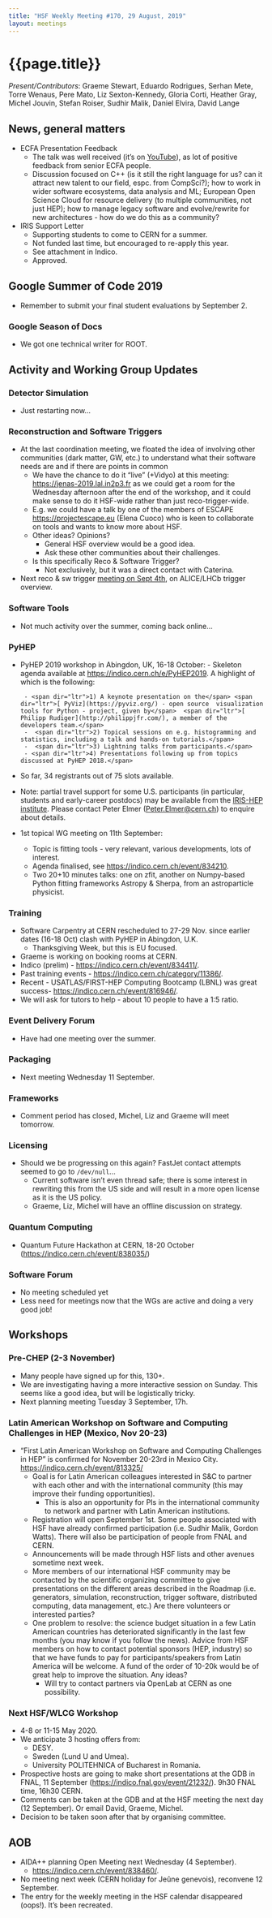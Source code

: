 ```yaml
---
title: "HSF Weekly Meeting #170, 29 August, 2019"
layout: meetings
---
```


# {{page.title}}

<span dir="ltr">_Present/Contributors_: Graeme Stewart, Eduardo Rodrigues,
Serhan Mete, Torre Wenaus, Pere Mato, Liz Sexton-Kennedy, Gloria Corti, Heather
Gray, Michel Jouvin, Stefan Roiser, Sudhir Malik, Daniel Elvira, David
Lange</span>

## <span dir="ltr">News, general matters</span>

- <span dir="ltr">ECFA Presentation Feedback</span>
  - <span dir="ltr">The talk was well received (it’s on
    [<span class="underline">YouTube</span>](https://www.youtube.com/watch?v=V-qxvIwGU54&t=13540s)),
    as lot of positive feedback from senior ECFA people.</span>
  - <span dir="ltr">Discussion focused on C++ (is it still the right language
    for us? can it attract new talent to our field, espc. from CompSci?); how to
    work in wider software ecosystems, data analysis and ML; European Open
    Science Cloud for resource delivery (to multiple communities, not just HEP);
    how to manage legacy software and evolve/rewrite for new architectures - how
    do we do this as a community?</span>
- <span dir="ltr">IRIS Support Letter</span>
  - <span dir="ltr">Supporting students to come to CERN for a summer.</span>
  - <span dir="ltr">Not funded last time, but encouraged to re-apply this
    year.</span>
  - <span dir="ltr">See attachment in Indico.</span>
  - <span dir="ltr">Approved.</span>

## <span dir="ltr">Google Summer of Code 2019</span>

- <span dir="ltr">Remember to submit your final student evaluations by
  September 2.</span>

### <span dir="ltr">Google Season of Docs</span>

- <span dir="ltr">We got one technical writer for ROOT.</span>

## <span dir="ltr">Activity and Working Group Updates</span>

### <span dir="ltr">Detector Simulation</span>

- <span dir="ltr">Just restarting now...</span>

### <span dir="ltr">Reconstruction and Software Triggers</span>

- <span dir="ltr">At the last coordination meeting, we floated the idea of
  involving other communities (dark matter, GW, etc.) to understand what their
  software needs are and if there are points in common</span>
  - <span dir="ltr">We have the chance to do it “live” (+Vidyo) at this meeting:
    [<span class="underline">https://jenas-2019.lal.in2p3.fr</span>](https://jenas-2019.lal.in2p3.fr)
    as we could get a room for the Wednesday afternoon after the end of the
    workshop, and it could make sense to do it HSF-wide rather than just
    reco-trigger-wide.</span>
  - <span dir="ltr">E.g. we could have a talk by one of the members of ESCAPE
    [<span class="underline">https://projectescape.eu</span>](https://projectescape.eu)
    (Elena Cuoco) who is keen to collaborate on tools and wants to know more
    about HSF.</span>
  - <span dir="ltr">Other ideas? Opinions?</span>
    - <span dir="ltr">General HSF overview would be a good idea.</span>
    - <span dir="ltr">Ask these other communities about their challenges.</span>
  - <span dir="ltr">Is this specifically Reco & Software Trigger?</span>
    - <span dir="ltr">Not exclusively, but it was a direct contact with
      Caterina.</span>
- <span dir="ltr">Next reco & sw trigger
  [meeting on Sept 4th](https://indico.cern.ch/event/835790/), on ALICE/LHCb
  trigger overview.</span>

### <span dir="ltr">Software Tools</span>

- <span dir="ltr">Not much activity over the summer, coming back
  online...</span>

### <span dir="ltr">PyHEP</span>

- <span dir="ltr">PyHEP 2019 workshop in Abingdon, UK, 16-18 October:</span> -
  <span dir="ltr">Skeleton agenda available at
  [<span class="underline">https://indico.cern.ch/e/PyHEP2019</span>](https://indico.cern.ch/e/PyHEP2019).</span>
  <span dir="ltr">A highlight of which is the following:</span>

       - <span dir="ltr">1) A keynote presentation on the</span> <span dir="ltr">[ PyViz](https://pyviz.org/) - open source  visualization tools for Python - project, given by</span>  <span dir="ltr">[ Philipp Rudiger](http://philippjfr.com/), a member of the developers team.</span>
       -  <span dir="ltr">2) Topical sessions on e.g. histogramming and statistics, including a talk and hands-on tutorials.</span>
       -  <span dir="ltr">3) Lightning talks from participants.</span>
       - <span dir="ltr">4) Presentations following up from topics discussed at PyHEP 2018.</span>

- <span dir="ltr">So far, 34 registrants out of 75 slots available.</span>
- <span dir="ltr">Note: partial travel support for some U.S. participants (in
  particular, students and early-career postdocs) may be available from
  the</span> <span dir="ltr">[ IRIS-HEP institute](https://iris-hep.org/).
  Please contact Peter Elmer (Peter.Elmer@cern.ch) to enquire about
  details.</span>

- <span dir="ltr">1st topical WG meeting on 11th September:</span>
  - <span dir="ltr">Topic is fitting tools - very relevant, various
    developments, lots of interest.</span>
  - <span dir="ltr">Agenda finalised, see
    [<span class="underline">https://indico.cern.ch/event/834210</span>](https://indico.cern.ch/event/834210).</span>
  - <span dir="ltr">Two 20+10 minutes talks: one on zfit, another on Numpy-based
    Python fitting frameworks Astropy & Sherpa, from an astroparticle
    physicist.</span>

### <span dir="ltr">Training</span>

- <span dir="ltr">Software Carpentry at CERN rescheduled to 27-29 Nov. since
  earlier dates (16-18 Oct) clash with PyHEP in Abingdon, U.K.</span>
  - <span dir="ltr">Thanksgiving Week, but this is EU focused.</span>
- <span dir="ltr">Graeme is working on booking rooms at CERN.</span>
- <span dir="ltr">Indico (prelim) -
  [<span class="underline">https://indico.cern.ch/event/834411/</span>](https://indico.cern.ch/event/834411/).</span>
- <span dir="ltr">Past training events -
  [<span class="underline">https://indico.cern.ch/category/11386/</span>](https://indico.cern.ch/category/11386/).</span>
- <span dir="ltr">Recent - USATLAS/FIRST-HEP Computing Bootcamp (LBNL) was great
  success-
  [<span class="underline">https://indico.cern.ch/event/816946/</span>](https://indico.cern.ch/event/816946/).</span>
- <span dir="ltr">We will ask for tutors to help - about 10 people to have a 1:5
  ratio.</span>

### <span dir="ltr">Event Delivery Forum</span>

- <span dir="ltr">Have had one meeting over the summer.</span>

### <span dir="ltr">Packaging</span>

- <span dir="ltr">Next meeting Wednesday 11 September.</span>

### <span dir="ltr">Frameworks</span>

- <span dir="ltr">Comment period has closed, Michel, Liz and Graeme will meet
  tomorrow.</span>

### <span dir="ltr">Licensing</span>

- <span dir="ltr">Should we be progressing on this again? FastJet contact
  attempts seemed to go to `/dev/null`...</span>
  - <span dir="ltr">Current software isn’t even thread safe; there is some
    interest in rewriting this from the US side and will result in a more open
    license as it is the US policy.</span>
  - <span dir="ltr">Graeme, Liz, Michel will have an offline discussion on
    strategy.</span>

### <span dir="ltr">Quantum Computing</span>

- <span dir="ltr">Quantum Future Hackathon at CERN, 18-20 October
  ([<span class="underline">https://indico.cern.ch/event/838035/</span>](https://indico.cern.ch/event/838035/))</span>

### <span dir="ltr">Software Forum</span>

- <span dir="ltr">No meeting scheduled yet</span>
- <span dir="ltr">Less need for meetings now that the WGs are active and doing a
  very good job\!</span>

## <span dir="ltr">Workshops</span>

### <span dir="ltr">Pre-CHEP (2-3 November)</span>

- <span dir="ltr">Many people have signed up for this, 130+.</span>
- <span dir="ltr">We are investigating having a more interactive session on
  Sunday. This seems like a good idea, but will be logistically tricky.</span>
- <span dir="ltr">Next planning meeting Tuesday 3 September, 17h.</span>
  <span dir="ltr"></span>

### <span dir="ltr">Latin American Workshop on Software and Computing Challenges in HEP (Mexico, Nov 20-23)</span>

<span dir="ltr"></span>

- <span dir="ltr">“First Latin American Workshop on Software and Computing
  Challenges in HEP” is confirmed for November 20-23rd in Mexico City.
  [<span class="underline">https://indico.cern.ch/event/813325/</span>](https://indico.cern.ch/event/813325/)</span>
  - <span dir="ltr">Goal is for Latin American colleagues interested in S&C to
    partner with each other and with the international community (this may
    improve their funding opportunities).</span>
    - <span dir="ltr">This is also an opportunity for PIs in the international
      community to network and partner with Latin American institutions.</span>
  - <span dir="ltr">Registration will open September 1st. Some people associated
    with HSF have already confirmed participation (i.e. Sudhir Malik, Gordon
    Watts). There will also be participation of people from FNAL and
    CERN.</span>
  - <span dir="ltr">Announcements will be made through HSF lists and other
    avenues sometime next week.</span>
  - <span dir="ltr">More members of our international HSF community may be
    contacted by the scientific organizing committee to give presentations on
    the different areas described in the Roadmap (i.e. generators, simulation,
    reconstruction, trigger software, distributed computing, data management,
    etc.) Are there volunteers or interested parties?</span>
  - <span dir="ltr">One problem to resolve: the science budget situation in a
    few Latin American countries has deteriorated significantly in the last few
    months (you may know if you follow the news). Advice from HSF members on how
    to contact potential sponsors (HEP, industry) so that we have funds to pay
    for participants/speakers from Latin America will be welcome. A fund of the
    order of 10-20k would be of great help to improve the situation. Any
    ideas?</span>
    - Will try to contact partners via OpenLab at CERN as one possibility.

### <span dir="ltr">Next HSF/WLCG Workshop</span>

- <span dir="ltr">4-8 or 11-15 May 2020.</span>
- <span dir="ltr">We anticipate 3 hosting offers from:</span>
  - <span dir="ltr">DESY.</span>
  - <span dir="ltr">Sweden (Lund U and Umea).</span>
  - <span dir="ltr">University POLITEHNICA of Bucharest in Romania.</span>
- <span dir="ltr">Prospective hosts are going to make short presentations at the
  GDB in FNAL, 11 September
  ([<span class="underline">https://indico.fnal.gov/event/21232/</span>](https://indico.fnal.gov/event/21232/)).
  9h30 FNAL time, 16h30 CERN.</span>
- <span dir="ltr">Comments can be taken at the GDB and at the HSF meeting the
  next day (12 September). Or email David, Graeme, Michel.</span>
- <span dir="ltr">Decision to be taken soon after that by organising
  committee.</span>

## <span dir="ltr">AOB</span>

- <span dir="ltr">AIDA++ planning Open Meeting next Wednesday (4
  September).</span>
  - <span dir="ltr">[<span class="underline">https://indico.cern.ch/event/838460/</span>](https://indico.cern.ch/event/838460/).</span>
- <span dir="ltr">No meeting next week (CERN holiday for Jeûne genevois),
  reconvene 12 September.</span>
- <span dir="ltr">The entry for the weekly meeting in the HSF calendar
  disappeared (oops\!). It’s been recreated.</span>
